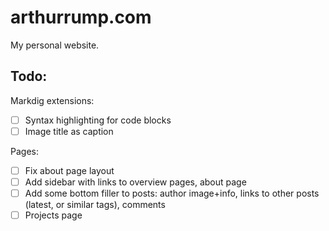 # arthurrump.com

My personal website.

## Todo:

Markdig extensions:
- [ ] Syntax highlighting for code blocks
- [ ] Image title as caption

Pages:
- [ ] Fix about page layout
- [ ] Add sidebar with links to overview pages, about page
- [ ] Add some bottom filler to posts: author image+info, links to other posts (latest, or similar tags), comments
- [ ] Projects page

